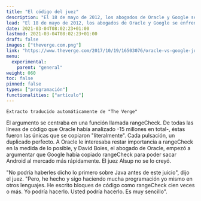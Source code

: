 ```yaml
---
title: "El código del juez"
description: "El 18 de mayo de 2012, los abogados de Oracle y Google se enfrentaron por nueve líneas de código en una vista ante el juez William H. Alsup del distrito norte de California. El primer juicio con jurado en el caso Oracle contra Google, la lucha sobre si Google había secuestrado código de Oracle para su sistema Android, estaba culminando."
lead: "El 18 de mayo de 2012, los abogados de Oracle y Google se enfrentaron por nueve líneas de código en una vista ante el juez William H. Alsup del distrito norte de California. El primer juicio con jurado en el caso Oracle contra Google, la lucha sobre si Google había secuestrado código de Oracle para su sistema Android, estaba culminando."
date: 2021-03-04T08:02:23+01:00
lastmod: 2021-03-04T08:02:23+01:00
draft: false
images: ["theverge.com.png"]
link: "https://www.theverge.com/2017/10/19/16503076/oracle-vs-google-judge-william-alsup-interview-waymo-uber"
menu:
  experimental:
    parent: "general"
weight: 060
toc: false
pinned: false
types: ["programación"]
functionalities: ["artículo"]
---
```


```text
Extracto traducido automáticamente de "The Verge"
```

El argumento se centraba en una función llamada rangeCheck. De todas las líneas de código que Oracle había analizado -15 millones en total-, éstas fueron las únicas que se copiaron "literalmente". Cada pulsación, un duplicado perfecto. A Oracle le interesaba restar importancia a rangeCheck en la medida de lo posible, y David Boies, el abogado de Oracle, empezó a argumentar que Google había copiado rangeCheck para poder sacar Android al mercado más rápidamente. El juez Alsup no se lo creyó.

"No podría haberles dicho lo primero sobre Java antes de este juicio", dijo el juez. "Pero, he hecho y sigo haciendo mucha programación yo mismo en otros lenguajes. He escrito bloques de código como rangeCheck cien veces o más. Yo podría hacerlo. Usted podría hacerlo. Es muy sencillo".

